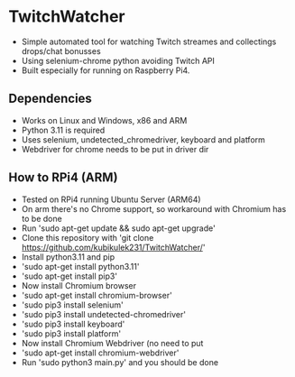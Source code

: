 # TwitchWatcher

- Simple automated tool for watching Twitch streames and collectings drops/chat bonusses
- Using selenium-chrome python avoiding Twitch API
- Built especially for running on Raspberry Pi4.

## Dependencies

- Works on Linux and Windows, x86 and ARM
- Python 3.11 is required
- Uses selenium, undetected_chromedriver, keyboard and platform
- Webdriver for chrome needs to be put in driver dir

## How to RPi4 (ARM)
- Tested on RPi4 running Ubuntu Server (ARM64)
- On arm there's no Chrome support, so workaround with Chromium has to be done
- Run 'sudo apt-get update && sudo apt-get upgrade'
- Clone this repository with 'git clone https://github.com/kubikulek231/TwitchWatcher/'
- Install python3.11 and pip
 - 'sudo apt-get install python3.11'
 - 'sudo apt-get install pip3'
- Now install Chromium browser
 - 'sudo apt-get install chromium-browser'
 - 'sudo pip3 install selenium'
 - 'sudo pip3 install undetected-chromedriver'
 - 'sudo pip3 install keyboard'
 - 'sudo pip3 install platform'
- Now install Chromium Webdriver (no need to put 
 - 'sudo apt-get install chromium-webdriver'
- Run 'sudo python3 main.py' and you should be done